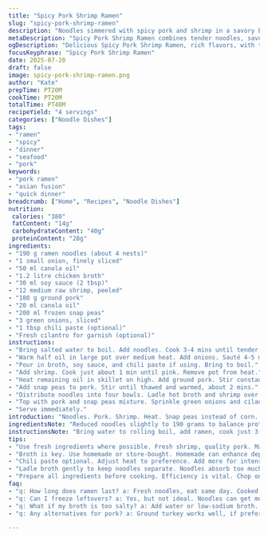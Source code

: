 ```yaml
---
title: "Spicy Pork Shrimp Ramen"
slug: "spicy-pork-shrimp-ramen"
description: "Noodles simmered with spicy pork and shrimp in a savory broth. Adjusted quantities, swapped corn for snap peas and added chili paste for heat. Steps shuffled for efficiency. Cooking times tweaked slightly for optimal texture. Fresh cilantro optional. Four servings."
metaDescription: "Spicy Pork Shrimp Ramen combines tender noodles, savory broth, and a spicy kick. Perfect for a quick, filling midweek dinner option."
ogDescription: "Delicious Spicy Pork Shrimp Ramen, rich flavors, with tender noodles and fresh snap peas. Perfect for a flavorful weeknight meal."
focusKeyphrase: "Spicy Pork Shrimp Ramen"
date: 2025-07-20
draft: false
image: spicy-pork-shrimp-ramen.png
author: "Kate"
prepTime: PT20M
cookTime: PT20M
totalTime: PT40M
recipeYield: "4 servings"
categories: ["Noodle Dishes"]
tags:
- "ramen"
- "spicy"
- "dinner"
- "seafood"
- "pork"
keywords:
- "pork ramen"
- "asian fusion"
- "quick dinner"
breadcrumb: ["Home", "Recipes", "Noodle Dishes"]
nutrition: 
 calories: "380"
 fatContent: "14g"
 carbohydrateContent: "40g"
 proteinContent: "28g"
ingredients:
- "190 g ramen noodles (about 4 nests)"
- "1 small onion, finely sliced"
- "50 ml canola oil"
- "1.2 litre chicken broth"
- "30 ml soy sauce (2 tbsp)"
- "12 medium raw shrimp, peeled"
- "180 g ground pork"
- "20 ml canola oil"
- "200 ml frozen snap peas"
- "3 green onions, sliced"
- "1 tbsp chili paste (optional)"
- "Fresh cilantro for garnish (optional)"
instructions:
- "Bring salted water to boil. Add noodles. Cook 3-4 mins until tender. Drain. Lightly oil to prevent sticking. Set aside."
- "Warm half oil in large pot over medium heat. Add onions. Sauté 4-5 mins until soft but not browned."
- "Pour in broth, soy sauce, and chili paste if using. Bring to boil."
- "Add shrimp. Cook just about 1 min until pink. Remove pot from heat."
- "Heat remaining oil in skillet on high. Add ground pork. Stir constantly, cook 3-4 mins or until browned and cooked through."
- "Add snap peas to pork. Stir until thawed and warmed, about 2 mins."
- "Distribute noodles into four bowls. Ladle hot broth and shrimp over noodles."
- "Top with pork and snap peas mixture. Sprinkle green onions and cilantro."
- "Serve immediately."
introduction: "Noodles. Pork. Shrimp. Heat. Snap peas instead of corn. Changed quantities down a bit – lighter, fresher. Soup sharp with chili paste. Broth rich but quick. All in 40 minutes. Quick, slightly spicy, easy to pull together. Onion softens first, then broth bubbles and blends with soy and spice. Shrimp barely cook. Pork sizzles with snap peas at the end. Assembly fast. Fresh green onions and cilantro add that pop. Four bowls ready, good for a midweek dinner when you want something filling but not heavy. No fuss, mostly stir and drop. Keep noodles separate till last – no mush. Simple twists but good bite and warmth."
ingredientsNote: "Reduced noodles slightly to 190 grams to balance proteins and veggies better. Onion same but smaller for gentler sweetness. Used less oil overall, 50 ml for broth base, 20 ml for pork browning. Broth cut to 1.2 litres to concentrate flavors. Soy sauce slightly reduced to keep salt in check. Substituted corn with snap peas to add crunch and freshness instead of sweetness. Added chili paste for heat and depth—optional depending on preference. Protein split maintained: 180 g pork and 12 shrimp as before but slight reduction on pork makes it leaner. Green onions remain for sharpness, coriander optional for herbaceous finish. Oils can be swapped. Broth can be homemade or store-bought."
instructionsNote: "Bring water to rolling boil, add ramen, cook just 3-4 minutes until al dente, drain and toss lightly with oil to prevent clumping. Start onions first in half the oil on medium heat; stir till soft but not golden, preserves sweeter edge. Then combine broth, soy sauce, and chili—bring to full boil. Add shrimp last—they cook fast, just till pink, about 1 minute, then remove from heat to avoid rubberiness. Meanwhile, in separate skillet, heat remaining oil high, brown pork effectively in 3-4 minutes. Add snap peas last into pork pan and cook about 2 minutes till thawed and warm, keeping firm texture. Noodles portioned before ladling broth hot over. Final layer pork and snap peas, sprinkle onions and cilantro. Serve hot immediately for best complexity and freshness. Timing key for textures: shrimp gentle, pork crisp, peas crunchy."
tips:
- "Use fresh ingredients where possible. Fresh shrimp, quality pork. Makes a difference. Noodles should be cooked just right. Al dente. Don't overcook. Drain quickly. Run under cold, stop cooking. Light oil later adds flavor."
- "Broth is key. Use homemade or store-bought. Homemade can enhance depth. Add herbs, spices. Soy sauce balances flavors, watch salt. Adjust broth quantity for taste. Too much broth dilutes. Concentrate flavors."
- "Chili paste optional. Adjust heat to preference. Add more for intensity. If not a fan, leave out. Shrimps cook quickly. Timing is crucial. Too long, rubbery. Pork should be crisp. Firm pork pairs well. Snap peas add crunch."
- "Ladle broth gently to keep noodles separate. Noodles absorb too much if left. Layering styles varies. Pork and peas on top. Green onions add freshness. Cilantro can brighten taste. Optional, but recommended."
- "Prepare all ingredients before cooking. Efficiency is vital. Chop onions, slice green onions, measure out oils. Prepare snap peas. Everything should be ready. Less chaos while cooking. Quick assembly. Enjoy hot for best results."
faq:
- "q: How long does ramen last? a: Fresh noodles, eat same day. Cooked noodles can last two days in fridge. Store in airtight container. Broth should be separate. Keeps flavors intact."
- "q: Can I freeze leftovers? a: Yes, but not ideal. Noodles can get mushy. Broth freezes well. Separate components before freezing. Reheat gently. Adjust seasoning as needed. Fresh flavors matter."
- "q: What if my broth is too salty? a: Add water or low-sodium broth. Balance flavors, check after adding. Taste testing important. Could use a sweetness element. Like sugar or carrot."
- "q: Any alternatives for pork? a: Ground turkey works well, if prefer. Chicken is lighter. Tofu for vegetarian option. Texture differs, but flavor adjust with seasonings added. Be creative."

---
```

